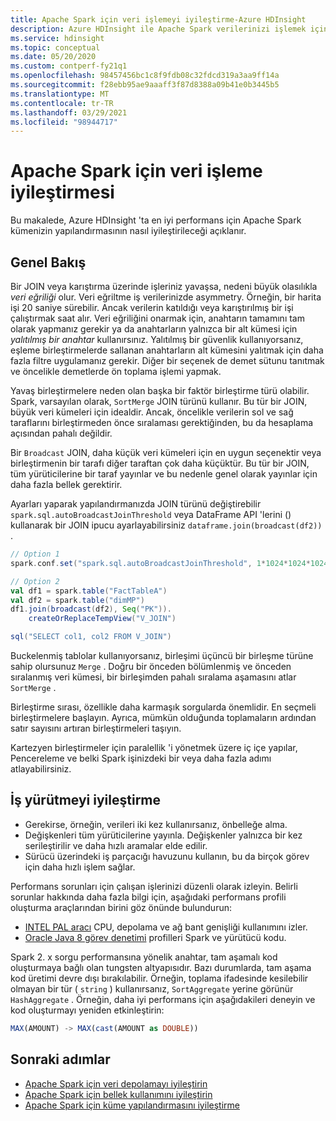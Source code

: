 ```yaml
---
title: Apache Spark için veri işlemeyi iyileştirme-Azure HDInsight
description: Azure HDInsight ile Apache Spark verilerinizi işlemek için en verimli işlemleri nasıl seçebileceğinizi öğrenin.
ms.service: hdinsight
ms.topic: conceptual
ms.date: 05/20/2020
ms.custom: contperf-fy21q1
ms.openlocfilehash: 98457456bc1c8f9fdb08c32fdcd319a3aa9ff14a
ms.sourcegitcommit: f28ebb95ae9aaaff3f87d8388a09b41e0b3445b5
ms.translationtype: MT
ms.contentlocale: tr-TR
ms.lasthandoff: 03/29/2021
ms.locfileid: "98944717"
---
```

# <a name="data-processing-optimization-for-apache-spark"></a>Apache Spark için veri işleme iyileştirmesi

Bu makalede, Azure HDInsight 'ta en iyi performans için Apache Spark kümenizin yapılandırmasının nasıl iyileştirileceği açıklanır.

## <a name="overview"></a>Genel Bakış

Bir JOIN veya karıştırma üzerinde işleriniz yavaşsa, nedeni büyük olasılıkla *veri eğriliği* olur. Veri eğriltme iş verilerinizde asymmetry. Örneğin, bir harita işi 20 saniye sürebilir. Ancak verilerin katıldığı veya karıştırılmış bir işi çalıştırmak saat alır. Veri eğriliğini onarmak için, anahtarın tamamını tam olarak yapmanız gerekir ya da anahtarların yalnızca bir alt kümesi için *yalıtılmış bir anahtar* kullanırsınız. Yalıtılmış bir güvenlik kullanıyorsanız, eşleme birleştirmelerde sallanan anahtarların alt kümesini yalıtmak için daha fazla filtre uygulamanız gerekir. Diğer bir seçenek de demet sütunu tanıtmak ve öncelikle demetlerde ön toplama işlemi yapmak.

Yavaş birleştirmelere neden olan başka bir faktör birleştirme türü olabilir. Spark, varsayılan olarak, `SortMerge` JOIN türünü kullanır. Bu tür bir JOIN, büyük veri kümeleri için idealdir. Ancak, öncelikle verilerin sol ve sağ taraflarını birleştirmeden önce sıralaması gerektiğinden, bu da hesaplama açısından pahalı değildir.

Bir `Broadcast` JOIN, daha küçük veri kümeleri için en uygun seçenektir veya birleştirmenin bir tarafı diğer taraftan çok daha küçüktür. Bu tür bir JOIN, tüm yürüticilerine bir taraf yayınlar ve bu nedenle genel olarak yayınlar için daha fazla bellek gerektirir.

Ayarları yaparak yapılandırmanızda JOIN türünü değiştirebilir `spark.sql.autoBroadcastJoinThreshold` veya DataFrame API 'lerini () kullanarak bir JOIN ipucu ayarlayabilirsiniz `dataframe.join(broadcast(df2))` .

```scala
// Option 1
spark.conf.set("spark.sql.autoBroadcastJoinThreshold", 1*1024*1024*1024)

// Option 2
val df1 = spark.table("FactTableA")
val df2 = spark.table("dimMP")
df1.join(broadcast(df2), Seq("PK")).
    createOrReplaceTempView("V_JOIN")

sql("SELECT col1, col2 FROM V_JOIN")
```

Buckelenmiş tablolar kullanıyorsanız, birleşimi üçüncü bir birleşme türüne sahip olursunuz `Merge` . Doğru bir önceden bölümlenmiş ve önceden sıralanmış veri kümesi, bir birleşimden pahalı sıralama aşamasını atlar `SortMerge` .

Birleştirme sırası, özellikle daha karmaşık sorgularda önemlidir. En seçmeli birleştirmelere başlayın. Ayrıca, mümkün olduğunda toplamaların ardından satır sayısını artıran birleştirmeleri taşıyın.

Kartezyen birleştirmeler için paralellik 'i yönetmek üzere iç içe yapılar, Pencereleme ve belki Spark işinizdeki bir veya daha fazla adımı atlayabilirsiniz.

## <a name="optimize-job-execution"></a>İş yürütmeyi iyileştirme

* Gerekirse, örneğin, verileri iki kez kullanırsanız, önbelleğe alma.
* Değişkenleri tüm yürüticilerine yayınla. Değişkenler yalnızca bir kez serileştirilir ve daha hızlı aramalar elde edilir.
* Sürücü üzerindeki iş parçacığı havuzunu kullanın, bu da birçok görev için daha hızlı işlem sağlar.

Performans sorunları için çalışan işlerinizi düzenli olarak izleyin. Belirli sorunlar hakkında daha fazla bilgi için, aşağıdaki performans profili oluşturma araçlarından birini göz önünde bulundurun:

* [INTEL PAL aracı](https://github.com/intel-hadoop/PAT) CPU, depolama ve ağ bant genişliği kullanımını izler.
* [Oracle Java 8 görev denetimi](https://www.oracle.com/technetwork/java/javaseproducts/mission-control/java-mission-control-1998576.html) profilleri Spark ve yürütücü kodu.

Spark 2. x sorgu performansına yönelik anahtar, tam aşamalı kod oluşturmaya bağlı olan tungsten altyapısıdır. Bazı durumlarda, tam aşama kod üretimi devre dışı bırakılabilir. Örneğin, toplama ifadesinde kesilebilir olmayan bir tür ( `string` ) kullanırsanız, `SortAggregate` yerine görünür `HashAggregate` . Örneğin, daha iyi performans için aşağıdakileri deneyin ve kod oluşturmayı yeniden etkinleştirin:

```sql
MAX(AMOUNT) -> MAX(cast(AMOUNT as DOUBLE))
```

## <a name="next-steps"></a>Sonraki adımlar

* [Apache Spark için veri depolamayı iyileştirin](optimize-data-storage.md)
* [Apache Spark için bellek kullanımını iyileştirin](optimize-memory-usage.md)
* [Apache Spark için küme yapılandırmasını iyileştirme](optimize-cluster-configuration.md)
